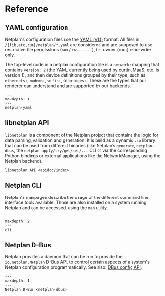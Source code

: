 # Reference

## YAML configuration
Netplan's configuration files use the
[YAML (v1.1)](<http://yaml.org/spec/1.1/current.html>) format. All files in
`/{lib,etc,run}/netplan/*.yaml` are considered and are supposed to use
restrictive file permissions (`600` / `rw-------`), i.e. owner (root) read-write
only.

The top-level node in a netplan configuration file is a ``network:`` mapping
that contains ``version: 2`` (the YAML currently being used by curtin, MaaS,
etc. is version 1), and then device definitions grouped by their type, such as
``ethernets:``, ``modems:``, ``wifis:``, or ``bridges:``. These are the types
that our renderer can understand and are supported by our backends.

```{toctree}
---
maxdepth: 1
---
netplan-yaml
```

## libnetplan API
`libnetplan` is a component of the Netplan project that contains the logic for
data parsing, validation and generation. It is build as a dynamic `.so` library
that can be used from different binaries (like Netplan’s `generate`,
`netplan-dbus`, the `netplan apply/try/get/set/...` CLI or via the corresponding
Python bindings or external applications like the NetworkManager, using the
Netplan backend).

```{toctree}
libnetplan API <apidoc/index>
```

## Netplan CLI
Netplan's manpages describe the usage of the different command line interface
tools available. Those are also installed on a system running Netplan and can be
accessed, using the `man` utility.
```{toctree}
---
maxdepth: 2
---
cli
```

## Netplan D-Bus
Netplan provides a daemon that can be run to provide the `io.netplan.Netplan`
D-Bus API, to control certain aspects of a system's Netplan configuration
programmatically. See also: [DBus config API](/dbus-config).
```{toctree}
---
maxdepth: 1
---
Netplan D-Bus <netplan-dbus>
```
